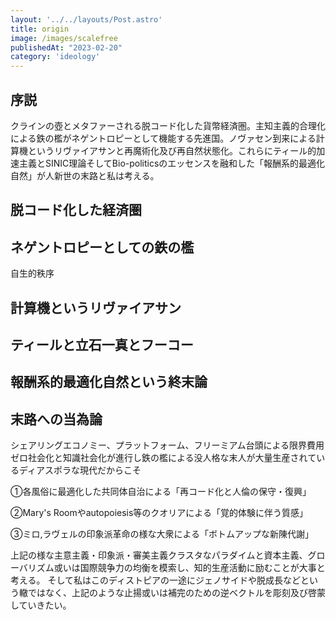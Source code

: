 ```yaml
---
layout: '../../layouts/Post.astro'
title: origin
image: /images/scalefree
publishedAt: "2023-02-20"
category: 'ideology'
---
```


## 序説

クラインの壺とメタファーされる脱コード化した貨幣経済圏。主知主義的合理化による鉄の檻がネゲントロピーとして機能する先進国。ノヴァセン到来による計算機というリヴァイアサンと再魔術化及び再自然状態化。これらにティール的加速主義とSINIC理論そしてBio-politicsのエッセンスを融和した「報酬系的最適化自然」が人新世の末路と私は考える。

## 脱コード化した経済圏

## ネゲントロピーとしての鉄の檻
自生的秩序

## 計算機というリヴァイアサン

## ティールと立石一真とフーコー

## 報酬系的最適化自然という終末論


## 末路への当為論

シェアリングエコノミー、プラットフォーム、フリーミアム台頭による限界費用ゼロ社会化と知識社会化が進行し鉄の檻による没人格な末人が大量生産されているディアスポラな現代だからこそ

➀各風俗に最適化した共同体自治による「再コード化と人倫の保守・復興」

➁Mary's Roomやautopoiesis等のクオリアによる「覚的体験に伴う質感」

➂ミロ,ラヴェルの印象派革命の様な大衆による「ボトムアップな新陳代謝」

上記の様な主意主義・印象派・審美主義クラスタなパラダイムと資本主義、グローバリズム或いは国際競争力の均衡を模索し、知的生産活動に励むことが大事と考える。
そして私はこのディストピアの一途にジェノサイドや脱成長などという轍ではなく、上記のような止揚或いは補完のための逆ベクトルを彫刻及び啓蒙していきたい。

